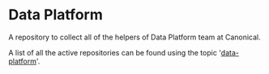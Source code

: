 # Data Platform

A repository to collect all of the helpers of Data Platform team at Canonical.

A list of all the active repositories can be found using the topic '[data-platform](
https://github.com/search?q=topic%3Adata-platform+org%3Acanonical+fork%3Atrue+archived%3Afalse&type=repositories)'.

